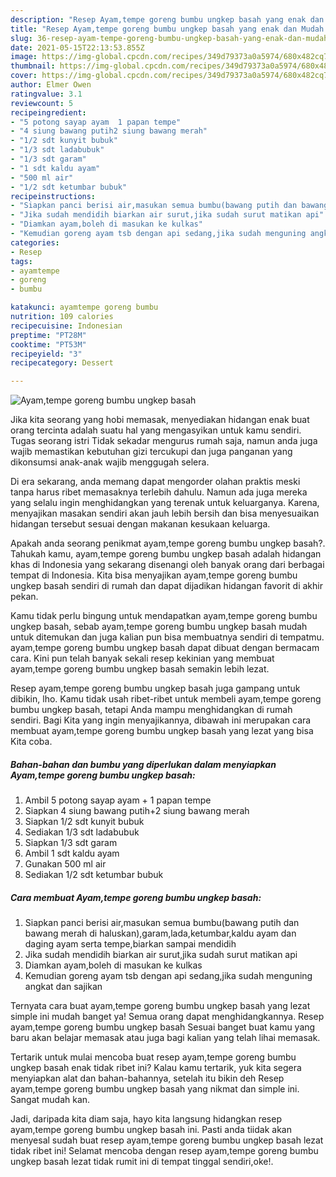 ```yaml
---
description: "Resep Ayam,tempe goreng bumbu ungkep basah yang enak dan Mudah Dibuat"
title: "Resep Ayam,tempe goreng bumbu ungkep basah yang enak dan Mudah Dibuat"
slug: 36-resep-ayam-tempe-goreng-bumbu-ungkep-basah-yang-enak-dan-mudah-dibuat
date: 2021-05-15T22:13:53.855Z
image: https://img-global.cpcdn.com/recipes/349d79373a0a5974/680x482cq70/ayamtempe-goreng-bumbu-ungkep-basah-foto-resep-utama.jpg
thumbnail: https://img-global.cpcdn.com/recipes/349d79373a0a5974/680x482cq70/ayamtempe-goreng-bumbu-ungkep-basah-foto-resep-utama.jpg
cover: https://img-global.cpcdn.com/recipes/349d79373a0a5974/680x482cq70/ayamtempe-goreng-bumbu-ungkep-basah-foto-resep-utama.jpg
author: Elmer Owen
ratingvalue: 3.1
reviewcount: 5
recipeingredient:
- "5 potong sayap ayam  1 papan tempe"
- "4 siung bawang putih2 siung bawang merah"
- "1/2 sdt kunyit bubuk"
- "1/3 sdt ladabubuk"
- "1/3 sdt garam"
- "1 sdt kaldu ayam"
- "500 ml air"
- "1/2 sdt ketumbar bubuk"
recipeinstructions:
- "Siapkan panci berisi air,masukan semua bumbu(bawang putih dan bawang merah di haluskan),garam,lada,ketumbar,kaldu ayam dan daging ayam serta tempe,biarkan sampai mendidih"
- "Jika sudah mendidih biarkan air surut,jika sudah surut matikan api"
- "Diamkan ayam,boleh di masukan ke kulkas"
- "Kemudian goreng ayam tsb dengan api sedang,jika sudah menguning angkat dan sajikan"
categories:
- Resep
tags:
- ayamtempe
- goreng
- bumbu

katakunci: ayamtempe goreng bumbu 
nutrition: 109 calories
recipecuisine: Indonesian
preptime: "PT28M"
cooktime: "PT53M"
recipeyield: "3"
recipecategory: Dessert

---
```



![Ayam,tempe goreng bumbu ungkep basah](https://img-global.cpcdn.com/recipes/349d79373a0a5974/680x482cq70/ayamtempe-goreng-bumbu-ungkep-basah-foto-resep-utama.jpg)

Jika kita seorang yang hobi memasak, menyediakan hidangan enak buat orang tercinta adalah suatu hal yang mengasyikan untuk kamu sendiri. Tugas seorang istri Tidak sekadar mengurus rumah saja, namun anda juga wajib memastikan kebutuhan gizi tercukupi dan juga panganan yang dikonsumsi anak-anak wajib menggugah selera.

Di era  sekarang, anda memang dapat mengorder olahan praktis meski tanpa harus ribet memasaknya terlebih dahulu. Namun ada juga mereka yang selalu ingin menghidangkan yang terenak untuk keluarganya. Karena, menyajikan masakan sendiri akan jauh lebih bersih dan bisa menyesuaikan hidangan tersebut sesuai dengan makanan kesukaan keluarga. 



Apakah anda seorang penikmat ayam,tempe goreng bumbu ungkep basah?. Tahukah kamu, ayam,tempe goreng bumbu ungkep basah adalah hidangan khas di Indonesia yang sekarang disenangi oleh banyak orang dari berbagai tempat di Indonesia. Kita bisa menyajikan ayam,tempe goreng bumbu ungkep basah sendiri di rumah dan dapat dijadikan hidangan favorit di akhir pekan.

Kamu tidak perlu bingung untuk mendapatkan ayam,tempe goreng bumbu ungkep basah, sebab ayam,tempe goreng bumbu ungkep basah mudah untuk ditemukan dan juga kalian pun bisa membuatnya sendiri di tempatmu. ayam,tempe goreng bumbu ungkep basah dapat dibuat dengan bermacam cara. Kini pun telah banyak sekali resep kekinian yang membuat ayam,tempe goreng bumbu ungkep basah semakin lebih lezat.

Resep ayam,tempe goreng bumbu ungkep basah juga gampang untuk dibikin, lho. Kamu tidak usah ribet-ribet untuk membeli ayam,tempe goreng bumbu ungkep basah, tetapi Anda mampu menghidangkan di rumah sendiri. Bagi Kita yang ingin menyajikannya, dibawah ini merupakan cara membuat ayam,tempe goreng bumbu ungkep basah yang lezat yang bisa Kita coba.

<!--inarticleads1-->

##### Bahan-bahan dan bumbu yang diperlukan dalam menyiapkan Ayam,tempe goreng bumbu ungkep basah:

1. Ambil 5 potong sayap ayam + 1 papan tempe
1. Siapkan 4 siung bawang putih+2 siung bawang merah
1. Siapkan 1/2 sdt kunyit bubuk
1. Sediakan 1/3 sdt ladabubuk
1. Siapkan 1/3 sdt garam
1. Ambil 1 sdt kaldu ayam
1. Gunakan 500 ml air
1. Sediakan 1/2 sdt ketumbar bubuk




<!--inarticleads2-->

##### Cara membuat Ayam,tempe goreng bumbu ungkep basah:

1. Siapkan panci berisi air,masukan semua bumbu(bawang putih dan bawang merah di haluskan),garam,lada,ketumbar,kaldu ayam dan daging ayam serta tempe,biarkan sampai mendidih
1. Jika sudah mendidih biarkan air surut,jika sudah surut matikan api
1. Diamkan ayam,boleh di masukan ke kulkas
1. Kemudian goreng ayam tsb dengan api sedang,jika sudah menguning angkat dan sajikan




Ternyata cara buat ayam,tempe goreng bumbu ungkep basah yang lezat simple ini mudah banget ya! Semua orang dapat menghidangkannya. Resep ayam,tempe goreng bumbu ungkep basah Sesuai banget buat kamu yang baru akan belajar memasak atau juga bagi kalian yang telah lihai memasak.

Tertarik untuk mulai mencoba buat resep ayam,tempe goreng bumbu ungkep basah enak tidak ribet ini? Kalau kamu tertarik, yuk kita segera menyiapkan alat dan bahan-bahannya, setelah itu bikin deh Resep ayam,tempe goreng bumbu ungkep basah yang nikmat dan simple ini. Sangat mudah kan. 

Jadi, daripada kita diam saja, hayo kita langsung hidangkan resep ayam,tempe goreng bumbu ungkep basah ini. Pasti anda tiidak akan menyesal sudah buat resep ayam,tempe goreng bumbu ungkep basah lezat tidak ribet ini! Selamat mencoba dengan resep ayam,tempe goreng bumbu ungkep basah lezat tidak rumit ini di tempat tinggal sendiri,oke!.

